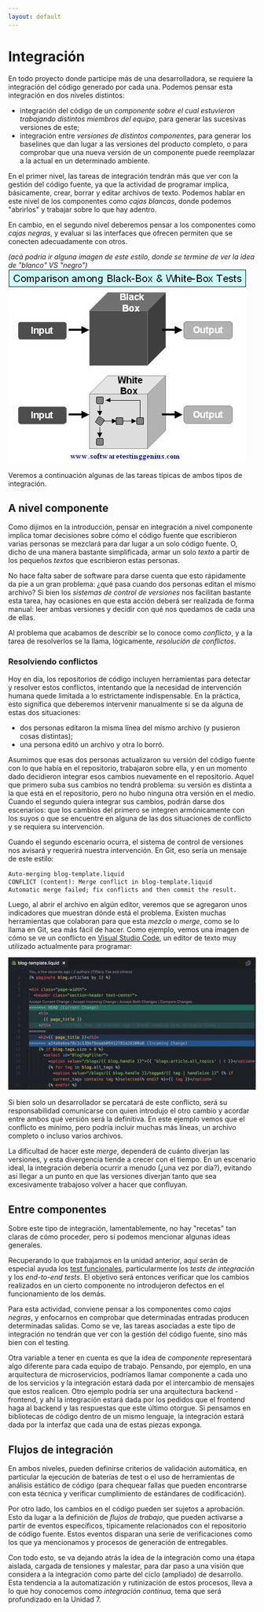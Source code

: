 ```yaml
---
layout: default
---
```


# Integración
En todo proyecto donde participe más de una desarrolladora, se requiere la integración del código generado por cada una. Podemos pensar esta integración en dos niveles distintos:
- integración del código de un _componente sobre el cual estuvieron trabajando distintos miembros del equipo_, para generar las sucesivas versiones de este;
- integración entre _versiones de distintos componentes_, para generar los baselines que dan lugar a las versiones del producto completo, o para comprobar que una nueva versión de un componente puede reemplazar a la actual en un determinado ambiente.

En el primer nivel, las tareas de integración tendrán más que ver con la gestión del código fuente, ya que la actividad de programar implica, básicamente, crear, borrar y editar archivos de texto. Podemos hablar en este nivel de los componentes como _cajas blancas_, donde podemos "abrirlos" y trabajar sobre lo que hay adentro.

En cambio, en el segundo nivel deberemos pensar a los componentes como _cajas negras_, y evaluar si las interfaces que ofrecen permiten que se conecten adecuadamente con otros.

_(acá podría ir alguna imagen de este estilo, donde se termine de ver la idea de "blanco" VS "negro")_
![Caja blanca y caja negra](./images/caja-negra-blanca.jpg)

Veremos a continuación algunas de las tareas típicas de ambos tipos de integración.

## A nivel componente
Como dijimos en la introducción, pensar en integración a nivel componente implica tomar decisiones sobre cómo el código fuente que escribieron varias personas se mezclará para dar lugar a un solo código fuente. O, dicho de una manera bastante simplificada, armar un solo _texto_ a partir de los pequeños _textos_ que escribieron estas personas.

No hace falta saber de software para darse cuenta que esto rápidamente da pie a un gran problema: ¿qué pasa cuando dos personas editan el mismo archivo? Si bien los _sistemas de control de versiones_ nos facilitan bastante esta tarea, hay ocasiones en que esta acción deberá ser realizada de forma manual: leer ambas versiones y decidir con qué nos quedamos de cada una de ellas.

Al problema que acabamos de describir se lo conoce como _conflicto_, y a la tarea de resolverlos se la llama, lógicamente, _resolución de conflictos_.

### Resolviendo conflictos
Hoy en día, los repositorios de código incluyen herramientas para detectar y resolver estos conflictos, intentando que la necesidad de intervención humana quede limitada a lo estrictamente indispensable. En la práctica, esto significa que deberemos intervenir manualmente si se da alguna de estas dos situaciones:
* dos personas editaron la misma línea del mismo archivo (y pusieron cosas distintas);
* una persona editó un archivo y otra lo borró.

Asumimos que esas dos personas actualizaron su versión del código fuente con lo que había en el repositorio, trabajaron sobre ella, y en un momento dado decidieron integrar esos cambios nuevamente en el repositorio. Aquel que primero suba sus cambios no tendrá problema: su versión es distinta a la que está en el repositorio, pero no hubo ninguna otra versión en el medio. Cuando el segundo quiera integrar sus cambios, podrán darse dos escenarios: que los cambios del primero se integren armónicamente con los suyos o que se encuentre en alguna de las dos situaciones de conflicto y se requiera su intervención.

Cuando el segundo escenario ocurra, el sistema de control de versiones nos avisará y requerirá nuestra intervención. En Git, eso sería un mensaje de este estilo:

```
Auto-merging blog-template.liquid
CONFLICT (content): Merge conflict in blog-template.liquid
Automatic merge failed; fix conflicts and then commit the result.
```

Luego, al abrir el archivo en algún editor, veremos que se agregaron unos indicadores que muestran dónde está el problema. Existen muchas herramientas que colaboran para que esta _mezcla_ o _merge_, como se lo llama en Git, sea más fácil de hacer. Como ejemplo, vemos una imagen de cómo se ve un conflicto en [Visual Studio Code](https://code.visualstudio.com/), un editor de texto muy utilizado actualmente para programar:

![Conflicto en VScode](images/vscode-conflicto.jpg)

Si bien solo un desarrollador se percatará de este conflicto, será su responsabilidad comunicarse con quien introdujo el otro cambio y acordar entre ambos qué versión será la definitiva. En este ejemplo vemos que el conflicto es mínimo, pero podría incluir muchas más líneas, un archivo completo o incluso varios archivos. 

La dificultad de hacer este _merge_, dependerá de cuánto diverjan las versiones, y esta divergencia tiende a crecer con el tiempo. En un escenario ideal, la integración debería ocurrir a menudo (¿una vez por día?), evitando así llegar a un punto en que las versiones diverjan tanto que sea excesivamente trabajoso volver a hacer que confluyan.

## Entre componentes
Sobre este tipo de integración, lamentablemente, no hay "recetas" tan claras de cómo proceder, pero sí podemos mencionar algunas ideas generales. 

Recuperando lo que trabajamos en la unidad anterior, aquí serán de especial ayuda los [test funcionales](../testing/sistematizacion/tipos-documentacion.md), particularmente los _tests de integración_ y los _end-to-end tests_. El objetivo será entonces verificar que los cambios realizados en un cierto componente no introdujeron defectos en el funcionamiento de los demás.

Para esta actividad, conviene pensar a los componentes como _cajas negras_, y enfocarnos en comprobar que determinadas entradas producen determinadas salidas. Como se ve, las tareas asociadas a este tipo de integración no tendrán que ver con la gestión del código fuente, sino más bien con el testing.

Otra variable a tener en cuenta es que la idea de _componente_ representará algo diferente para cada equipo de trabajo. Pensando, por ejemplo, en una arquitectura de microservicios, podríamos llamar componente a cada uno de los servicios y la integración estará dada por el intercambio de mensajes que estos realicen. Otro ejemplo podría ser una arquitectura backend - frontend, y ahí la integración estará dada por los pedidos que el frontend haga al backend y las respuestas que este último otorgue. Si pensamos en bibliotecas de código dentro de un mismo lenguaje, la integración estará dada por la interfaz que cada una de estas piezas exponga. 

## Flujos de integración
En ambos niveles, pueden definirse criterios de validación automática, en particular la ejecución de baterías de test o el uso de herramientas de análisis estático de código (para chequear fallas que pueden encontrarse con esta técnica y verificar cumplimiento de estándares de codificación).

Por otro lado, los cambios en el código pueden ser sujetos a aprobación.
Esto da lugar a la definición de _flujos de trabajo_, que pueden activarse a partir de eventos específicos, típicamente relacionados con el repositorio de código fuente. Estos eventos disparan una serie de verificaciones como los que ya mencionamos y procesos de generación de entregables. 

Con todo esto, se va dejando atrás la idea de la integración como una étapa aislada, cargada de tensiones y malestar, para dar paso a una visión que considera a la integración como parte del ciclo (ampliado) de desarrollo. Esta tendencia a la automatización y rutinización de estos procesos, lleva a lo que hoy conocemos como _integración continua_, tema que será profundizado en la Unidad 7.
